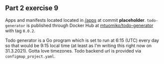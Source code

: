 ## Part 2 exercise 9

Apps and manifests located located in [/apps](https://github.com/mtuomiko/kubernetes-devops/tree/main/apps) at commit **placeholder**. `todo-generator` is published through Docker Hub at [mtuomiko/todo-generator](https://hub.docker.com/r/mtuomiko/todo-generator) with tag `0.0.2`.

Todo generator is a Go program which is set to run at 6:15 (UTC) every day so that would be 9:15 local time (at least as I'm writing this right now on 31.3.2021). Gotta love timezones. Todo backend url is provided via `configmap_project.yaml`.

